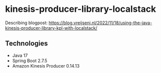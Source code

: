 # kinesis-producer-library-localstack
Describing blogpost: https://blog.vreijsenj.nl/2022/11/18/using-the-java-kinesis-producer-library-kpl-with-localstack/

## Technologies
* Java 17
* Spring Boot 2.7.5
* Amazon Kinesis Producer 0.14.13
